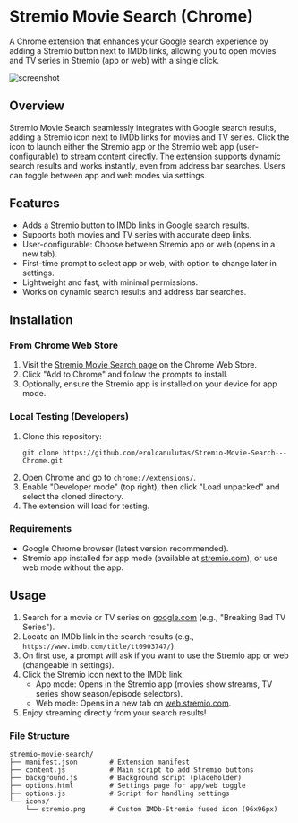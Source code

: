 # Stremio Movie Search (Chrome)

A Chrome extension that enhances your Google search experience by adding a Stremio button next to IMDb links, allowing you to open movies and TV series in Stremio (app or web) with a single click.

![screenshot](https://github.com/user-attachments/assets/13bee574-389c-4d22-9017-1312add8c8f4)

## Overview

Stremio Movie Search seamlessly integrates with Google search results, adding a Stremio icon next to IMDb links for movies and TV series. Click the icon to launch either the Stremio app or the Stremio web app (user-configurable) to stream content directly. The extension supports dynamic search results and works instantly, even from address bar searches. Users can toggle between app and web modes via settings.

## Features
- Adds a Stremio button to IMDb links in Google search results.
- Supports both movies and TV series with accurate deep links.
- User-configurable: Choose between Stremio app or web (opens in a new tab).
- First-time prompt to select app or web, with option to change later in settings.
- Lightweight and fast, with minimal permissions.
- Works on dynamic search results and address bar searches.

## Installation

### From Chrome Web Store
1. Visit the [Stremio Movie Search page](https://chromewebstore.google.com/detail/stremio-movie-search/your-extension-id) on the Chrome Web Store.
2. Click "Add to Chrome" and follow the prompts to install.
3. Optionally, ensure the Stremio app is installed on your device for app mode.

### Local Testing (Developers)
1. Clone this repository:
   ```
   git clone https://github.com/erolcanulutas/Stremio-Movie-Search---Chrome.git
   ```
2. Open Chrome and go to `chrome://extensions/`.
3. Enable "Developer mode" (top right), then click "Load unpacked" and select the cloned directory.
4. The extension will load for testing.

### Requirements
- Google Chrome browser (latest version recommended).
- Stremio app installed for app mode (available at [stremio.com](https://www.stremio.com)), or use web mode without the app.

## Usage
1. Search for a movie or TV series on [google.com](https://www.google.com) (e.g., "Breaking Bad TV Series").
2. Locate an IMDb link in the search results (e.g., `https://www.imdb.com/title/tt0903747/`).
3. On first use, a prompt will ask if you want to use the Stremio app or web (changeable in settings).
4. Click the Stremio icon next to the IMDb link:
   - App mode: Opens in the Stremio app (movies show streams, TV series show season/episode selectors).
   - Web mode: Opens in a new tab on [web.stremio.com](https://web.stremio.com).
5. Enjoy streaming directly from your search results!

### File Structure
```
stremio-movie-search/
├── manifest.json        # Extension manifest
├── content.js           # Main script to add Stremio buttons
├── background.js        # Background script (placeholder)
├── options.html         # Settings page for app/web toggle
├── options.js           # Script for handling settings
└── icons/
    └── stremio.png      # Custom IMDb-Stremio fused icon (96x96px)
```
